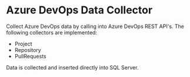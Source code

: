 # Azure DevOps Data Collector
Collect Azure DevOps data by calling into Azure DevOps REST API's. The following collectors are implemented:
* Project
* Repository
* PullRequests

Data is collected and inserted directly into SQL Server. 
